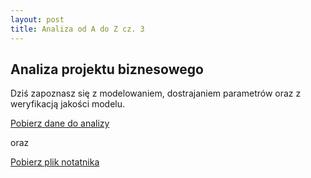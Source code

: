 ```yaml
---
layout: post
title: Analiza od A do Z cz. 3
---
```


## Analiza projektu biznesowego 

Dziś zapoznasz się z modelowaniem, dostrajaniem parametrów oraz z weryfikacją jakości modelu.

[Pobierz dane do analizy](data/housing.csv)

oraz

[Pobierz plik notatnika](notebooks/Project3.ipynb) 
